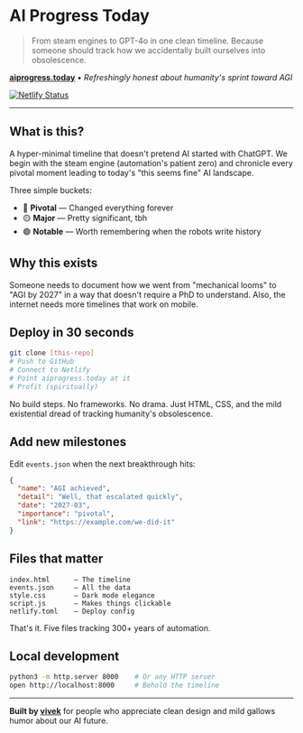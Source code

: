 # AI Progress Today

> From steam engines to GPT-4o in one clean timeline. Because someone should track how we accidentally built ourselves into obsolescence.

**[aiprogress.today](https://aiprogress.today)** • *Refreshingly honest about humanity's sprint toward AGI*

[![Netlify Status](https://api.netlify.com/api/v1/badges/2f6877a9-7ba9-48af-ad80-0d10848ed985/deploy-status)](https://app.netlify.com/projects/ai-progress-today/deploys)

---

## What is this?

A hyper-minimal timeline that doesn't pretend AI started with ChatGPT. We begin with the steam engine (automation's patient zero) and chronicle every pivotal moment leading to today's "this seems fine" AI landscape.

Three simple buckets:
- 🔴 **Pivotal** — Changed everything forever
- 🟡 **Major** — Pretty significant, tbh  
- 🟢 **Notable** — Worth remembering when the robots write history

## Why this exists

Someone needs to document how we went from "mechanical looms" to "AGI by 2027" in a way that doesn't require a PhD to understand. Also, the internet needs more timelines that work on mobile.

## Deploy in 30 seconds

```bash
git clone [this-repo]
# Push to GitHub
# Connect to Netlify  
# Point aiprogress.today at it
# Profit (spiritually)
```

No build steps. No frameworks. No drama. Just HTML, CSS, and the mild existential dread of tracking humanity's obsolescence.

## Add new milestones

Edit `events.json` when the next breakthrough hits:

```json
{
  "name": "AGI achieved", 
  "detail": "Well, that escalated quickly",
  "date": "2027-03",
  "importance": "pivotal",
  "link": "https://example.com/we-did-it"
}
```

## Files that matter

```
index.html      — The timeline
events.json     — All the data
style.css       — Dark mode elegance
script.js       — Makes things clickable
netlify.toml    — Deploy config
```

That's it. Five files tracking 300+ years of automation.

## Local development

```bash
python3 -m http.server 8000    # Or any HTTP server
open http://localhost:8000     # Behold the timeline
```

---

**Built by [vivek](https://vivekkaushal.com)** for people who appreciate clean design and mild gallows humor about our AI future.
